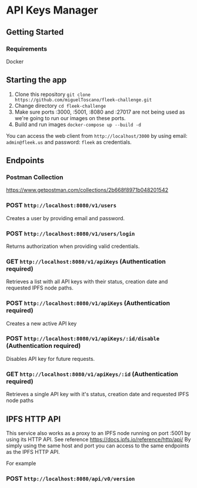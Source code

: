 # API Keys Manager

## Getting Started

### Requirements
Docker

## Starting the app
1. Clone this repository `git clone https://github.com/miguelToscano/fleek-challenge.git`
2. Change directory `cd fleek-challenge`
3. Make sure ports :3000, :5001, :8080 and :27017 are not being used as we're going to run our images on these ports.
4. Build and run images `docker-compose up --build -d`

You can access the web client from `http://localhost/3000` by using email: `admin@fleek.us` and password: `fleek` as credentials.

## Endpoints

### Postman Collection
https://www.getpostman.com/collections/2b668f8971b048201542

### POST `http://localhost:8080/v1/users`
Creates a user by providing email and password.

### POST `http://localhost:8080/v1/users/login`
Returns authorization when providing valid credentials.

### GET `http://localhost:8080/v1/apiKeys` (Authentication required)
Retrieves a list with all API keys with their status, creation date and requested IPFS node paths.

### POST `http://localhost:8080/v1/apiKeys` (Authentication required)
Creates a new active API key

### POST `http://localhost:8080/v1/apiKeys/:id/disable` (Authentication required)
Disables API key for future requests.

### GET `http://localhost:8080/v1/apiKeys/:id` (Authentication required)
Retrieves a single API key with it's status, creation date and requested IPFS node paths

## IPFS HTTP API

This service also works as a proxy to an IPFS node running on port :5001 by using its HTTP API. See reference https://docs.ipfs.io/reference/http/api/
By simply using the same host and port you can access to the same endpoints as the IPFS HTTP API.

For example
### POST `http://localhost:8080/api/v0/version`
